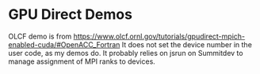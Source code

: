 # GPU Direct Demos

OLCF demo is from
https://www.olcf.ornl.gov/tutorials/gpudirect-mpich-enabled-cuda/#OpenACC_Fortran
It does not set the device number in the user code, as my demos do.  It
probably relies on jsrun on Summitdev to manage assignment of MPI ranks to devices.  


